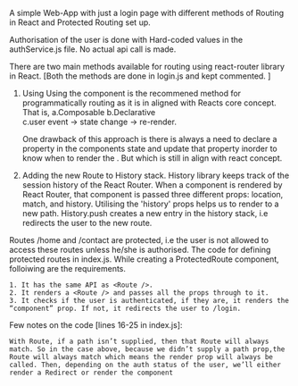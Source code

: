 A simple Web-App with just a login page with different methods of Routing in React and Protected Routing set up. 

Authorisation of the user is done with Hard-coded values in the authService.js file. No actual api call is made. 


There are two main methods available for routing using react-router library in React. [Both the methods are done in login.js and kept commented. ]

1. Using <Redirect>
    Using the <Redirect> component is the recommened method for programmatically routing as it is in aligned with Reacts core concept. That is,
        a.Composable 
        b.Declarative   
        c.user event -> state change -> re-render. 
    
    One drawback of this approach is there is always a need to declare a property in the components state and update that property inorder to know when to render the <Redirect>. But which is still in align with react concept.

2. Adding the new Route to History stack. 
    History library keeps track of the session history of the React Router. When a component is rendered by React Router, that component is passed three different props: location, match, and history. Utilising the 'history' props helps us to render to a new path. History.push creates a new entry in the history stack, i.e redirects the user to the new route. 


Routes /home and /contact are protected, i.e the user is not allowed to access these routes unless he/she is authorised. The code for defining protected routes in index.js. While creating a ProtectedRoute component, folloiwing are the requirements. 
    
    1. It has the same API as <Route />.
    2. It renders a <Route /> and passes all the props through to it.
    3. It checks if the user is authenticated, if they are, it renders the “component” prop. If not, it redirects the user to /login.

Few notes on the code [lines 16-25 in index.js]: 

    With Route, if a path isn’t supplied, then that Route will always match. So in the case above, because we didn’t supply a path prop,the Route will always match which means the render prop will always be called. Then, depending on the auth status of the user, we’ll either render a Redirect or render the component

